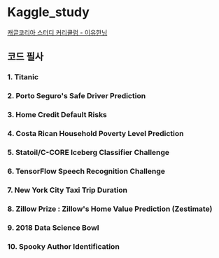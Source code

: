 # Kaggle_study

[캐글코리아 스터디 커리큘럼 - 이유한님](https://kaggle-kr.tistory.com/32)

## 코드 필사 

### 1. Titanic
### 2. Porto Seguro's Safe Driver Prediction
### 3. Home Credit Default Risks
### 4. Costa Rican Household Poverty Level Prediction
### 5. Statoil/C-CORE Iceberg Classifier Challenge
### 6. TensorFlow Speech Recognition Challenge
### 7. New York City Taxi Trip Duration
### 8. Zillow Prize : Zillow's Home Value Prediction (Zestimate)
### 9. 2018 Data Science Bowl
### 10. Spooky Author Identification


